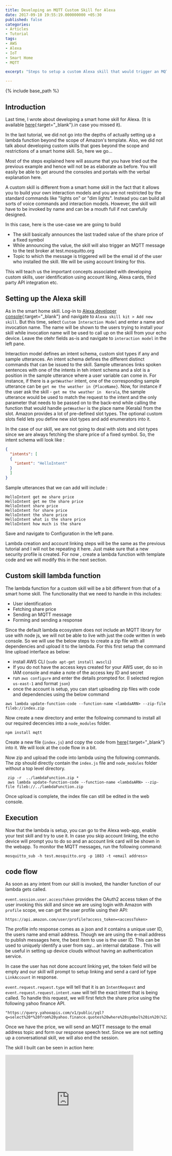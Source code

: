 ```yaml
---
title: Developing an MQTT Custom Skill for Alexa 
date: 2017-09-10 19:55:19.000000000 +05:30
published: false 
categories:
- Articles
- Tutorial
tags:
- AWS
- Alexa
- IoT
- Smart Home
- MQTT

excerpt: "Steps to setup a custom Alexa skill that would trigger an MQTT message to the users e-mail address topic"

---
```

<style>
div {
  text-align: justify;
  text-justify: inter-word;
}
</style>


{% include base_path %}

## Introduction

Last time, I wrote about developing a smart home skill for Alexa. (It is available [here](https://embeddedinn.github.io/articles/tutorial/Developing-an-Alexa-Smart-Home-Skill/){:target="\_blank"}.in case you missed it). 

In the last tutorial, we did not go into the depths of actually setting up a lambda function beyond the scope of Amazon's template. Also, we did not talk about developing custom skills that goes beyond the scope and restrictions of a smart home skill. So, here we go...

Most of the steps explained here will assume that you have tried out the previous example and hence will not be as elaborate as before. You will easily be able to get around the consoles and portals with the verbal explanation here. 

A custom skill is different from a smart home skill in the fact that it allows you to build your own interaction models and you are not restricted by the standard commands like "lights on" or "dim lights". Instead you can build all sorts of voice commands and interaction models. However, the skill will have to be invoked by name and can be a mouth full if not carefully designed. 

In this case, here is the use-case we are going to build

- The skill basically announces the last traded value of the share price of a fixed symbol
- While announcing the value, the skill will also trigger an MQTT message to the test broker at test.mosquitto.org
- Topic to which the message is triggered will be the email id of the user who installed the skill. We will be using account linking for this.

This will teach us the important concepts associated with developing custom skills, user identification using account liking, Alexa cards, third party API integration etc.

## Setting up the Alexa skill

As in the smart home skill. Log-in to [Alexa developer console](https://developer.amazon.com/home.html){:target="\_blank"} and navigate to `Alexa skill kit > Add new skill`. But this time, select ` Custom Interaction Model ` and enter a name and invocation name. The name will be shown to the users trying to install your skill while invocation name will be used to call up on the skill from your echo device. Leave the otehr fields as-is and navigate to `interaction model` in the left pane. 

Interaction model defines an intent schema, custom slot types if any and sample utterances. An intent schema defines the different distinct commands that can be issued to the skill. Sample utterances links spoken sentences with one of the intents in teh intent schema and a slot is a position in the sample utterance where a user variable can come in. For instance, if there is a `getWeather` intent, one of the corresponding sample utterance can be `get me the weather in {PlaceName}`. Now, for instance if the user ask the skill - `get me the weather in  Kerala`, the sample utterance would be used to match the request to the intent and the only parameter that needs to be passed on to the back-end while calling the function that would handle `getWeather` is the place name (Kerala) from the slot. Amazon provides a lot of pre-defined slot types. The optional custom slots field lets you define new slot types and add enumerators into it.

In the case of our skill, we are not going to deal with slots and slot types since we are always fetching the share price of a fixed symbol. So, the intent schema will look like :

```json
{
  "intents": [
  {
    "intent": "HelloIntent"
  }
  ]
}
```

Sample utterances that we can add will include :

```
HelloIntent get me share price
HelloIntent get me the share price
HelloIntent share price
HelloIntent for share price
HelloIntent the share price
HelloIntent what is the share price
HelloIntent how much is the share
```

Save and navigate to Configuration in the left pane.

Lambda creation and account linking steps will be the same as the previous tutorial and I will not be repeating it here. Just make sure that a new security profile is created. For now , create a lambda function with template code and we will modify this in the next section.

## Custom skill lambda function

The lambda function for a custom skill will be a bit different from that of a smart home skill. The functionality that we need to handle in this includes:

- User identification
- Fetching share price
- Sending an MQTT message
- Forming and sending a response

Since the default lambda ecosystem does not include an MQTT library for use with node js, we will not be able to live with just the code written in web console. So we will use the below steps to create a zip file with all dependencies and upload it to the lambda. For this first setup the command line upload interface as below:

- install AWS CLI (`sudo apt-get install awscli`)
- If you do not have the access keys created for your AWS user, do so in IAM console and make a note of the access key ID and secret
- run `aws configure` and enter the details prompted for. (I selected region `us-east-1` and format `json`)
- once the account is setup, you can start uploading zip files with code and dependencies using the below command 

```
aws lambda update-function-code --function-name <lambdaARN> --zip-file fileb://index.zip
```

Now create a new directory and enter the following command to install all our required decencies into a `node_modules` folder.

```
npm install mqtt
```

Create a new file (`index.js`) and copy the code from [here](https://raw.githubusercontent.com/vppillai/AVSLambdas/master/MCHPStockSkill/MicrochipStockSkill.js){:target="\_blank"} into it. We will look at the code flow in a bit. 

Now zip and upload the code into lambda using the following commands. The zip should directly contain the `index.js` file and `node_modules` folder without a top level directory.

```
 zip -r  ../lambdaFunction.zip *
 aws lambda update-function-code --function-name <lambdaARN> --zip-file fileb://../lambdaFunction.zip
```

Once upload is complete, the index file can still be edited in the web console. 

## Execution 

Now that the lambda is setup, you can go to the Alexa web-app, enable your test skill and try to use it. In case you skip account linking, the echo device will prompt you to do so and an account link card will be shown in the webapp. To monitor the MQTT messages, run the following command:

```
mosquitto_sub -h test.mosquitto.org -p 1883 -t <email address>
```

## code flow

As soon as any intent from our skill is invoked, the handler function of our lambda gets called. 

`event.session.user.accessToken` provides the OAuth2 access token of the user invoking this skill and since we are using login with Amazon with `profile` scope, we can get the user profile using their API:

```
https://api.amazon.com/user/profile?access_token=<accessToken>
```

The profile info response comes as a json and it contains a unique user ID, the users name and email address. Though we are using the e-mail address to publish messages here, the best item to use is the user ID. This can be used to uniquely identify a user from say... an internal database . This will be useful in setting up device clouds without having an authentication service. 

In case the user has not done account linking yet, the token field will be empty and our skill will prompt to setup linking and send a card iof type `LinkAccount` in response. 

`event.request.request.type` will tell that it is an `IntentRequest` and `event.request.request.intent.name` will tell the exact intent that is being called. To handle this request, we will first fetch the share price using the following yahoo finance API.

```
"https://query.yahooapis.com/v1/public/yql?q=select%20*%20from%20yahoo.finance.quotes%20where%20symbol%20in%20(%22MCHP%22)&format=json&diagnostics=false&env=store%3A%2F%2Fdatatables.org%2Falltableswithkeys"
```

Once we have the price, we will send an MQTT message to the email address topic and form our response speech text. Since we are not setting up a conversational skill, we will also end the session.

The skill I built can be seen in action here:

<iframe width="400" height="300" src="https://www.youtube.com/embed/6dMyTTsihLw" frameborder="0" allowfullscreen></iframe>


